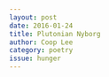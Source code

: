 ```yaml
---
layout: post 
date: 2016-01-24
title: Plutonian Nyborg
author: Coop Lee
category: poetry
issue: hunger
---
```

